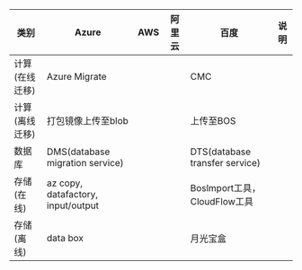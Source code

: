 | 类别          | Azure   | AWS    | 阿里云      | 百度      | 说明        |   
|------------|---------|--------|------------|-----------|-----------|
|计算(在线迁移)|Azure Migrate | |   | CMC  | |
|计算(离线迁移)|打包镜像上传至blob| | | 上传至BOS| |
|数据库|DMS(database migration service) | | |DTS(database transfer service) |
|存储(在线)| az copy, datafactory, input/output | | |Boslmport工具，CloudFlow工具 | |
|存储(离线)| data box | | |月光宝盒 | | 
